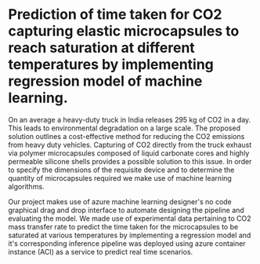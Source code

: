 # **Prediction of time taken for CO2 capturing elastic microcapsules to reach saturation at different temperatures by implementing regression model of machine learning.**

On an average a heavy-duty truck in India releases 295 kg of CO2 in a day.  This leads to environmental degradation on a large scale.  The proposed solution outlines a cost-effective method for reducing the CO2 emissions from heavy duty vehicles.  Capturing of CO2 directly from the truck exhaust via polymer microcapsules composed of liquid carbonate cores and highly permeable silicone shells provides a possible solution to this issue.  In order to specify the dimensions of the requisite device and to determine the quantity of microcapsules required we make use of machine learning algorithms.

Our project makes use of azure machine learning designer's no code graphical drag and drop interface to automate designing the pipeline and evaluating the model. We made use of experimental data pertaining to CO2 mass transfer rate to predict the time taken for the microcapsules to be saturated at various temperatures by implementing a regression model and it's corresponding inference pipeline was deployed using  azure container instance (ACI) as a service to predict real time scenarios.
